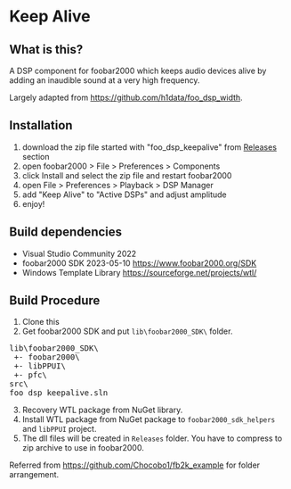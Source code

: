 # Keep Alive

## What is this?
A DSP component for foobar2000 which keeps audio devices alive by adding an inaudible sound at a very high frequency.

Largely adapted from https://github.com/h1data/foo_dsp_width.

## Installation
1. download the zip file started with "foo_dsp_keepalive" from [Releases](https://github.com/withmorten/foo_dsp_keepalive/releases/latest) section 
2. open foobar2000 > File > Preferences > Components
3. click Install and select the zip file and restart foobar2000
4. open File > Preferences > Playback > DSP Manager
5. add "Keep Alive" to "Active DSPs" and adjust amplitude
6. enjoy!

## Build dependencies
- Visual Studio Community 2022
- foobar2000 SDK 2023-05-10 https://www.foobar2000.org/SDK
- Windows Template Library https://sourceforge.net/projects/wtl/

## Build Procedure
1. Clone this
2. Get foobar2000 SDK and put `lib\foobar2000_SDK\` folder.
<pre>
lib\foobar2000_SDK\
 +- foobar2000\
 +- libPPUI\
 +- pfc\
src\
foo_dsp_keepalive.sln
</pre>
3. Recovery WTL package from NuGet library.
4. Install WTL package from NuGet package to `foobar2000_sdk_helpers` and `libPPUI` project.
5. The dll files will be created in `Releases` folder. You have to compress to zip archive to use in foobar2000.

Referred from https://github.com/Chocobo1/fb2k_example for folder arrangement.

